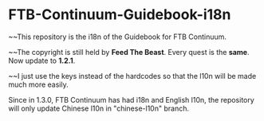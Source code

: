 # FTB-Continuum-Guidebook-i18n

~~This repository is the i18n of the Guidebook for FTB Continuum. 

~~The copyright is still held by **Feed The Beast**. Every quest is the **same**. Now update to **1.2.1**.

~~I just use the keys instead of the hardcodes so that the l10n will be made much more easily.

Since in 1.3.0, FTB Continuum has had i18n and English l10n, the repository will only update Chinese l10n in "chinese-l10n" branch.
